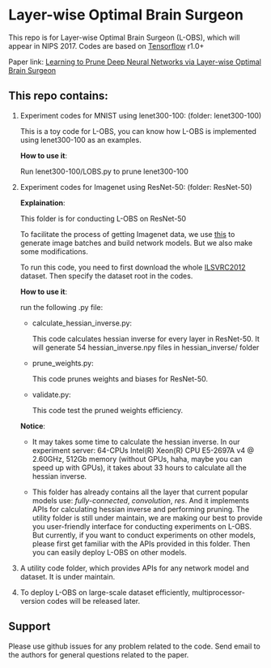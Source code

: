 # Layer-wise Optimal Brain Surgeon
This repo is for Layer-wise Optimal Brain Surgeon (L-OBS), which will appear in NIPS 2017. Codes are based on [Tensorflow](https://www.tensorflow.org/) r1.0+

Paper link: [Learning to Prune Deep Neural Networks via Layer-wise Optimal Brain Surgeon](https://arxiv.org/abs/1705.07565)

## This repo contains:

1. Experiment codes for MNIST using lenet300-100: (folder: lenet300-100)

    This is a toy code for L-OBS, you can know how L-OBS is implemented using lenet300-100 as an examples.

    **How to use it**:

    Run lenet300-100/LOBS.py to prune lenet300-100

2. Experiment codes for Imagenet using ResNet-50: (folder: ResNet-50)

    **Explaination**:

    This folder is for conducting L-OBS on ResNet-50

    To facilitate the process of getting Imagenet data, we use [this](https://github.com/ethereon/caffe-tensorflow)
    to generate image batches and build network models. But we also make some modifications.

    To run this code, you need to first download the whole [ILSVRC2012](http://www.image-net.org/challenges/LSVRC/2012/)
    dataset. Then specify the dataset root in the codes.

    **How to use it**:

    run the following .py file:

    - calculate_hessian_inverse.py:

        This code calculates hessian inverse for every layer in ResNet-50.
        It will generate 54 hessian_inverse.npy files in hessian_inverse/ folder

    - prune_weights.py:

        This code prunes weights and biases for ResNet-50.

    - validate.py:

        This code test the pruned weights efficiency.

    **Notice**:

    - It may takes some time to calculate the hessian inverse. In our experiment server:
    64-CPUs Intel(R) Xeon(R) CPU E5-2697A v4 @ 2.60GHz, 512Gb memory (without GPUs, haha, maybe you can
    speed up with GPUs), it takes about 33 hours to calculate all the hessian inverse.

    - This folder has already contains all the layer that current popular models use: *fully-connected*, *convolution*, *res*.
    And it implements APIs for calculating hessian inverse and performing pruning. The utility folder is still under maintain,
    we are making our best to provide you user-friendly interface for conducting experiments on L-OBS. But currently,
    if you want to conduct experiments on other models, please first get familiar with the APIs provided in this folder.
    Then you can easily deploy L-OBS on other models.


3. A utility code folder, which provides APIs for any network model and dataset. It is under maintain.
4. To deploy L-OBS on large-scale dataset efficiently, multiprocessor-version codes will be released later.


## Support
Please use github issues for any problem related to the code. Send email to the authors for general questions related to the paper.
